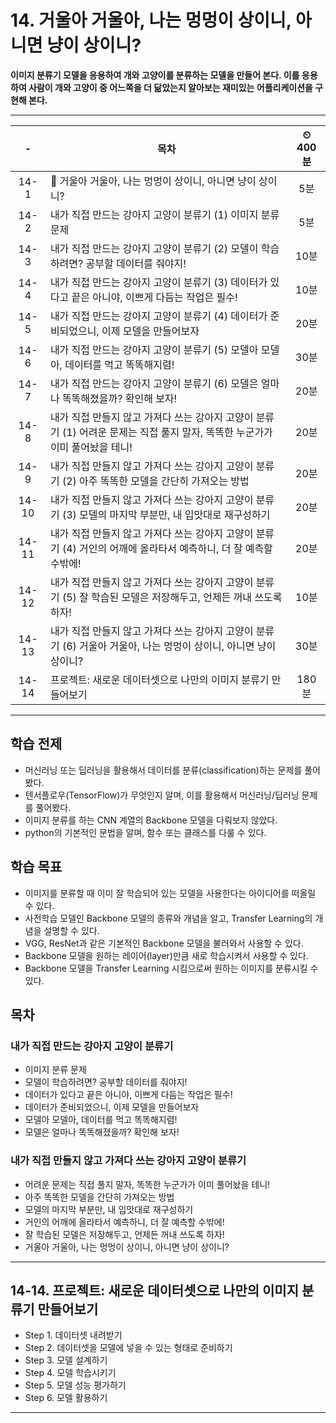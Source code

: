# 14. 거울아 거울아, 나는 멍멍이 상이니, 아니면 냥이 상이니?

**이미지 분류기 모델을 응용하여 개와 고양이를 분류하는 모델을 만들어 본다. 이를 응용하여 사람이 개와 고양이 중 어느쪽을 더 닮았는지 알아보는 재미있는 어플리케이션을 구현해 본다.**

---

|-|목차|⏲ 400분|
|:---:|---|:---:|
|14-1| 🐶 거울아 거울아, 나는 멍멍이 상이니, 아니면 냥이 상이니? | 5분|
|14-2| 내가 직접 만드는 강아지 고양이 분류기 (1) 이미지 분류 문제 | 5분|
|14-3| 내가 직접 만드는 강아지 고양이 분류기 (2) 모델이 학습하려면? 공부할 데이터를 줘야지! | 10분|
|14-4| 내가 직접 만드는 강아지 고양이 분류기 (3) 데이터가 있다고 끝은 아니야, 이쁘게 다듬는 작업은 필수! | 10분|
|14-5| 내가 직접 만드는 강아지 고양이 분류기 (4) 데이터가 준비되었으니, 이제 모델을 만들어보자 | 20분|
|14-6| 내가 직접 만드는 강아지 고양이 분류기 (5) 모델아 모델아, 데이터를 먹고 똑똑해지렴! | 30분|
|14-7| 내가 직접 만드는 강아지 고양이 분류기 (6) 모델은 얼마나 똑똑해졌을까? 확인해 보자! | 20분|
|14-8| 내가 직접 만들지 않고 가져다 쓰는 강아지 고양이 분류기 (1) 어려운 문제는 직접 풀지 말자, 똑똑한 누군가가 이미 풀어놨을 테니! | 20분|
|14-9| 내가 직접 만들지 않고 가져다 쓰는 강아지 고양이 분류기 (2) 아주 똑똑한 모델을 간단히 가져오는 방법 | 20분|
|14-10| 내가 직접 만들지 않고 가져다 쓰는 강아지 고양이 분류기 (3) 모델의 마지막 부분만, 내 입맛대로 재구성하기 | 20분|
|14-11| 내가 직접 만들지 않고 가져다 쓰는 강아지 고양이 분류기 (4) 거인의 어깨에 올라타서 예측하니, 더 잘 예측할 수밖에! | 20분|
|14-12| 내가 직접 만들지 않고 가져다 쓰는 강아지 고양이 분류기 (5) 잘 학습된 모델은 저장해두고, 언제든 꺼내 쓰도록 하자! | 10분|
|14-13| 내가 직접 만들지 않고 가져다 쓰는 강아지 고양이 분류기 (6) 거울아 거울아, 나는 멍멍이 상이니, 아니면 냥이 상이니? | 30분|
|14-14| 프로젝트: 새로운 데이터셋으로 나만의 이미지 분류기 만들어보기 | 180분|

---

## 학습 전제

- 머신러닝 또는 딥러닝을 활용해서 데이터를 분류(classification)하는 문제를 풀어봤다.
- 텐서플로우(TensorFlow)가 무엇인지 알며, 이를 활용해서 머신러닝/딥러닝 문제를 풀어봤다.
- 이미지 분류를 하는 CNN 계열의 Backbone 모델을 다뤄보지 않았다.
- python의 기본적인 문법을 알며, 함수 또는 클래스를 다룰 수 있다.

## 학습 목표

- 이미지를 분류할 때 이미 잘 학습되어 있는 모델을 사용한다는 아이디어를 떠올릴 수 있다.
- 사전학습 모델인 Backbone 모델의 종류와 개념을 알고, Transfer Learning의 개념을 설명할 수 있다.
- VGG, ResNet과 같은 기본적인 Backbone 모델을 불러와서 사용할 수 있다.
- Backbone 모델을 원하는 레이어(layer)만큼 새로 학습시켜서 사용할 수 있다.
- Backbone 모델을 Transfer Learning 시킴으로써 원하는 이미지를 분류시킬 수 있다.

## 목차

### 내가 직접 만드는 강아지 고양이 분류기

- 이미지 분류 문제
- 모델이 학습하려면? 공부할 데이터를 줘야지!
- 데이터가 있다고 끝은 아니야, 이쁘게 다듬는 작업은 필수!
- 데이터가 준비되었으니, 이제 모델을 만들어보자
- 모델아 모델아, 데이터를 먹고 똑똑해지렴!
- 모델은 얼마나 똑똑해졌을까? 확인해 보자!

### 내가 직접 만들지 않고 가져다 쓰는 강아지 고양이 분류기

- 어려운 문제는 직접 풀지 말자, 똑똑한 누군가가 이미 풀어놨을 테니!
- 아주 똑똑한 모델을 간단히 가져오는 방법
- 모델의 마지막 부분만, 내 입맛대로 재구성하기
- 거인의 어깨에 올라타서 예측하니, 더 잘 예측할 수밖에!
- 잘 학습된 모델은 저장해두고, 언제든 꺼내 쓰도록 하자!
- 거울아 거울아, 나는 멍멍이 상이니, 아니면 냥이 상이니?

---

## 14-14. 프로젝트: 새로운 데이터셋으로 나만의 이미지 분류기 만들어보기

- Step 1. 데이터셋 내려받기
- Step 2. 데이터셋을 모델에 넣을 수 있는 형태로 준비하기
- Step 3. 모델 설계하기
- Step 4. 모델 학습시키기
- Step 5. 모델 성능 평가하기
- Step 6. 모델 활용하기

---
